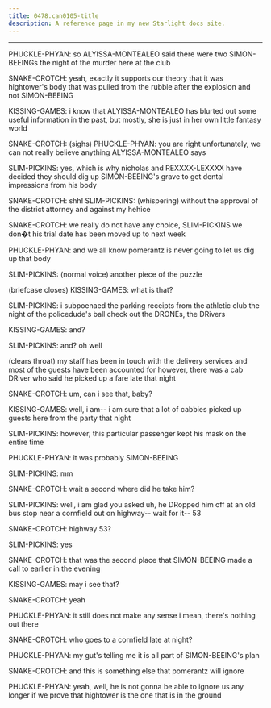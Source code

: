 ```yaml
---
title: 0478.can0105-title
description: A reference page in my new Starlight docs site.
---
```

----- 
PHUCKLE-PHYAN: so ALYISSA-MONTEALEO said there were two SIMON-BEEINGs the night of the murder here at the 
club
 
SNAKE-CROTCH: yeah, exactly
 it supports our theory that it was hightower's body 
that was pulled from the rubble after the explosion and not SIMON-BEEING
 
KISSING-GAMES: i know that ALYISSA-MONTEALEO has blurted out some useful information in the 
past, but mostly, she is just in her own little fantasy world
 
SNAKE-CROTCH: (sighs) 
PHUCKLE-PHYAN: you are right
 unfortunately, we can not really believe anything ALYISSA-MONTEALEO 
says
 
SLIM-PICKINS: yes, which is why nicholas and REXXXX-LEXXXX have decided they should dig 
up SIMON-BEEING's grave to get dental impressions from his body


 
SNAKE-CROTCH: shh! 
SLIM-PICKINS: (whispering) without the approval of the district attorney and 
against my hehice
 
SNAKE-CROTCH: we really do not have any choice, SLIM-PICKINS
 we don�t
 his trial date 
has been moved up to next week
 
PHUCKLE-PHYAN: and we all know pomerantz is never going to let us dig up that body


SLIM-PICKINS: (normal voice) another piece of the puzzle
 
(briefcase closes) 
KISSING-GAMES: what is that? 
 
SLIM-PICKINS: i subpoenaed the parking receipts from the athletic club the night 
of the policedude's ball
 check out the DRONEs, the DRivers
 
KISSING-GAMES: and? 
 
SLIM-PICKINS: and? 
 oh
 well


 (clears throat) my staff has been in touch with the 
delivery services and most of the guests have been accounted for
 however, there 
was a cab DRiver who said he picked up a fare late that night
 
SNAKE-CROTCH: um, can i see that, baby? 
 
KISSING-GAMES: well, i am-- i am sure that a lot of cabbies picked up guests here from 
the party that night
 
SLIM-PICKINS: however, this particular passenger kept his mask on the entire time


PHUCKLE-PHYAN: it was probably SIMON-BEEING
 
SLIM-PICKINS: mm
 
SNAKE-CROTCH: wait a second
 where did he take him? 
 
SLIM-PICKINS: well, i am glad you asked
 uh, he DRopped him off at an old bus stop 
near a cornfield out on highway-- wait for it-- 53
 
SNAKE-CROTCH: highway 53? 
 
SLIM-PICKINS: yes
 
SNAKE-CROTCH: that was the second place that SIMON-BEEING made a call to earlier in the 
evening
 
KISSING-GAMES: may i see that? 
 
SNAKE-CROTCH: yeah
 
PHUCKLE-PHYAN: it still does not make any sense
 i mean, there's nothing out there
 
SNAKE-CROTCH: who goes to a cornfield late at night? 
 
PHUCKLE-PHYAN: my gut's telling me it is all part of SIMON-BEEING's plan
 
SNAKE-CROTCH: and this is something else that pomerantz will ignore
 
PHUCKLE-PHYAN: yeah, well, he is not gonna be able to ignore us any longer if we prove 
that hightower is the one that is in the ground
 
